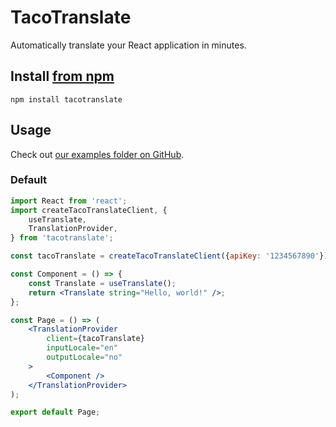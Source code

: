 # TacoTranslate

Automatically translate your React application in minutes.

## Install [from npm](https://www.npmjs.com/package/tacotranslate)

```
npm install tacotranslate
```

## Usage

Check out [our examples folder on GitHub](https://github.com/tacotranslate/npm-package/tree/master/examples/).

### Default

```jsx
import React from 'react';
import createTacoTranslateClient, {
	useTranslate,
	TranslationProvider,
} from 'tacotranslate';

const tacoTranslate = createTacoTranslateClient({apiKey: '1234567890'});

const Component = () => {
	const Translate = useTranslate();
	return <Translate string="Hello, world!" />;
};

const Page = () => (
	<TranslationProvider
		client={tacoTranslate}
		inputLocale="en"
		outputLocale="no"
	>
		<Component />
	</TranslationProvider>
);

export default Page;
```

